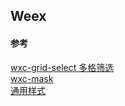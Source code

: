 ## Weex



#### 参考
[wxc-grid-select 多格筛选](https://www.bookstack.cn/read/WeexUI/24.md)    
[wxc-mask](https://alibaba.github.io/weex-ui/#/cn/packages/wxc-mask/)  
[通用样式](https://weex.apache.org/zh/docs/styles/common-styles.html#盒模型)  
